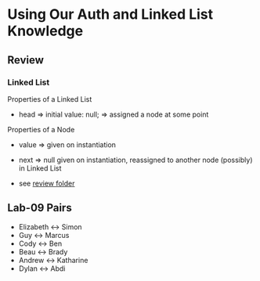 # Using Our Auth and Linked List Knowledge

## Review

### Linked List

Properties of a Linked List
- head => initial value:  null;
       => assigned a node at some point

Properties of a Node
- value => given on instantiation
- next => null given on instantiation, reassigned to another node (possibly) in Linked List

- see [review folder](./inclass-demo/list-review/LinkedList.js) 

## Lab-09 Pairs

- Elizabeth <-> Simon
- Guy <-> Marcus
- Cody <-> Ben
- Beau <-> Brady
- Andrew <-> Katharine
- Dylan <-> Abdi
